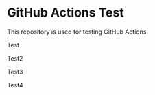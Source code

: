 # GitHub Actions Test

This repository is used for testing GitHub Actions.

Test

Test2

Test3

Test4

